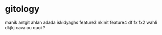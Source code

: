 # gitology
manik antgit
ahlan adada
iskidyaghs
feature3
nkinit
feature4
df
fx
fx2
wahli
dkjkj
cava ou quoi ?